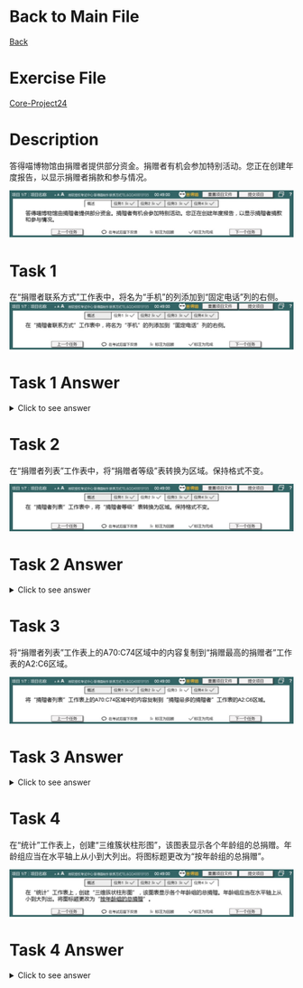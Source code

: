 # Back to Main File
[Back](../README.md)

# Exercise File
[Core-Project24](MOS-Excel2016-Core-Project24.xlsx)

# Description
答得喵博物馆由捐赠者提供部分资金。捐赠者有机会参加特别活动。您正在创建年度报告，以显示捐赠者捐款和参与情况。

![Description](Task/desc.jpg)
# Task 1
在“捐赠者联系方式”工作表中，将名为“手机”的列添加到“固定电话”列的右侧。
![Task1](Task/Task1.jpg)
# Task 1 Answer
<details>
  <summary>Click to see answer</summary>

![Task1_Answer](Excel2016-Core-Project24-Answer/P24-T1.gif)
</details>

# Task 2
在“捐赠者列表”工作表中，将“捐赠者等级”表转换为区域。保持格式不变。

![Task2](Task/Task2.jpg)
# Task 2 Answer
<details>
  <summary>Click to see answer</summary>

![Task2_Answer](Excel2016-Core-Project24-Answer/P24-T2.gif)
</details>

# Task 3
将“捐赠者列表”工作表上的A70:C74区域中的内容复制到“捐赠最高的捐赠者”工作表的A2:C6区域。

![Task3](Task/Task3.jpg)
# Task 3 Answer
<details>
  <summary>Click to see answer</summary>

![Task3_Answer](Excel2016-Core-Project24-Answer/P24-T3.gif)
</details>


# Task 4
在“统计”工作表上，创建“三维簇状柱形图”，该图表显示各个年龄组的总捐赠。年龄组应当在水平轴上从小到大列出。将图标题更改为“按年龄组的总捐赠”。

![Task4](Task/Task4.jpg)
# Task 4 Answer
<details>
  <summary>Click to see answer</summary>

![Task4_Answer](Excel2016-Core-Project24-Answer/P24-T4.gif)
</details>

